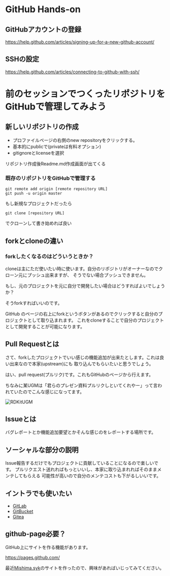 # GitHub Hands-on

## GitHubアカウントの登録

https://help.github.com/articles/signing-up-for-a-new-github-account/

## SSHの設定

https://help.github.com/articles/connecting-to-github-with-ssh/

# 前のセッションでつくったリポジトリをGitHubで管理してみよう

## 新しいリポジトリの作成

- プロファイルページの右側のnew repositoryをクリックする。 
- 基本的にpublicで(privateは有料オプション)
- gitignoreとlicenseを選択

リポジトリ作成後Readme.md作成画面が出てくる

### 既存のリポジトリをGitHubで管理する

    git remote add origin [remote repository URL]
    git push -u origin master

もし新規なプロジェクトだったら

    git clone [repository URL]

でクローンして書き始めれば良い

## forkとcloneの違い

### forkしたくなるのはどういうときか？

cloneは主にただ使いたい時に使います。自分のリポジトリがオーナーなのでクローン元にプッシュ出来ますが、
そうでない場合プッシュできません。

もし、元のプロジェクトを元に自分で開発したい場合はどうすればよいでしょうか？

そうforkすればいいのです。

GitHub のページの右上にforkというボタンがあるのでクリックすると自分のプロジェクトとして取り込まれます。
これをcloneすることで自分のプロジェクトとして開発することが可能になります。

## Pull Requestとは

さて、forkしたプロジェクトでいい感じの機能追加が出来たとします。これは良い出来なので本家(upstream)にも
取り込んでもらいたいと思うでしょう。

はい、pull request(プルリク)です。これもGitHubのページから行えます。

ちなみに某UGMは「君らのプレゼン資料プルリクしといてくれやー」って言われていたのでこんな感じになってます。

![RDKitUGM](../images/rdkitugm.png)

## Issueとは

バグレポートとか機能追加要望とかそんな感じのをレポートする場所です。

## ソーシャルな部分の説明

Issue報告するだけでもプロジェクトに貢献していることになるので楽しいです。
プルリクエスト送れればもっといいし、本家に取り込まれればそのままメンテしてもらえる
可能性が高いので自分のメンテコストも下がるしいいです。

## イントラでも使いたい

- [GitLab](https://about.gitlab.com/)
- [GitBucket](https://gitbucket.github.io/)
- [Gitea](https://gitea.io/en-US/)

## github-page必要？

GitHub上にサイトを作る機能があります。

https://pages.github.com/

最近[Mishima.syk](https://mishima-syk.github.io/)のサイトを作ったので、興味があればいじってみてください。


